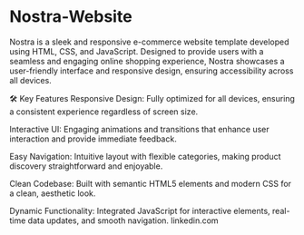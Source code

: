 # Nostra-Website


Nostra is a sleek and responsive e-commerce website template developed using HTML, CSS, and JavaScript. Designed to provide users with a seamless and engaging online shopping experience, Nostra showcases a user-friendly interface and responsive design, ensuring accessibility across all devices.

🛠️ Key Features
Responsive Design: Fully optimized for all devices, ensuring a consistent experience regardless of screen size.

Interactive UI: Engaging animations and transitions that enhance user interaction and provide immediate feedback.

Easy Navigation: Intuitive layout with flexible categories, making product discovery straightforward and enjoyable.

Clean Codebase: Built with semantic HTML5 elements and modern CSS for a clean, aesthetic look.

Dynamic Functionality: Integrated JavaScript for interactive elements, real-time data updates, and smooth navigation.
linkedin.com









